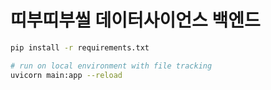 # 띠부띠부씰 데이터사이언스 백엔드

```sh
pip install -r requirements.txt
```

```sh
# run on local environment with file tracking
uvicorn main:app --reload
```